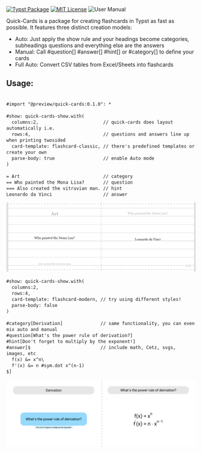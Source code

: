 [![Typst Package](https://img.shields.io/badge/dynamic/toml?url=https%3A%2F%2Fraw.githubusercontent.com%2FAnts-Aare%2Fquick-cards%2Fmain%2Ftypst.toml&query=%24.package.version&prefix=v&logo=typst&label=package&color=239DAD)](https://typst.app/universe/package/quick-cards)
[![MIT License](https://img.shields.io/badge/license-MIT-blue)](https://github.com/Ants-Aare/quick-cards/blob/main/LICENSE)
![User Manual](https://img.shields.io/badge/manual-.pdf-purple)

Quick-Cards is a package for creating flashcards in Typst as fast as possible. It features three distinct creation models:
- Auto: Just apply the show rule and your headings become categories, subheadings questions and everything else are the answers
- Manual: Call #question[] #answer[] #hint[] or #category[] to define your cards
- Full Auto: Convert CSV tables from Excel/Sheets into flashcards

## Usage:
```typ

#import "@preview/quick-cards:0.1.0": *

#show: quick-cards-show.with(
  columns:2,                        // quick-cards does layout automatically i.e.
  rows:4,                           // questions and answers line up when printing twosided
  card-template: flashcard-classic, // there's predefined templates or create your own
  parse-body: true                  // enable Auto mode
)

= Art                               // category
== Who painted the Mona Lisa?       // question
=== Also created the vitruvian man. // hint
Leonardo da Vinci                   // answer

```

![Showcase](https://github.com/Ants-Aare/quick-cards/blob/main/examples/showcase.png)

```typ
#show: quick-cards-show.with(
  columns:2,
  rows:4,
  card-template: flashcard-modern, // try using different styles!
  parse-body: false
)

#category[Derivation]              // same functionality, you can even mix auto and manual
#question[What's the power rule of derivation?]
#hint[Don't forget to multiply by the exponent!]
#answer[$                          // include math, Cetz, svgs, images, etc 
  f(x) &= x^n\
  f'(x) &= n #sym.dot x^(n-1)
$]
```
![Showcase-Modern](https://github.com/Ants-Aare/quick-cards/blob/main/examples/showcase-modern.png)